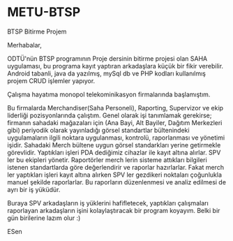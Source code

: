 # METU-BTSP
BTSP Bitirme Projem

Merhabalar,

ODTÜ'nün BTSP programının Proje dersinin bitirme projesi olan SAHA uygulaması, bu programa kayıt yaptıran arkadaşlara küçük bir fikir verebilir. Android tabanli, java da yazılmış, mySql db ve PHP kodları kullanılmış projem CRUD işlemler yapıyor.

Çalışma hayatıma monopol telekominikasyon firmalarında başlamıştım.

Bu firmalarda Merchandiser(Saha Personeli), Raporting, Supervizor ve ekip liderliği pozisyonlarında çalıştım. Genel olarak işi tanımlamak gerekirse; firmanın sahadaki mağazaları için (Ana Bayi, Alt Bayiler, Dağıtım Merkezleri gibi) periyodik olarak yayınladığı görsel standartlar bültenindeki uygulamaların ilgili noktara uygulanması, kontrolü, raporlanması ve yönetimi işidir. Sahadaki Merch bültene uygun görsel standarkları yerine getirmekle görevlidir. Yaptıkları işleri PDA dediğimiz cihazlar ile kayıt altına alırlar. SPV ler bu ekipleri yönetir. Raportörler merch lerin sisteme attıkları bilgileri istenen standartlarda göre değerlendirir ve raporlar hazırlarlar. Fakat merch ler yaptıkları işleri kayıt altına alırken SPV ler gezdikeri noktaları çoğunlukla manuel şekilde raporlarlar. Bu raporların düzenlenmesi ve analiz edilmesi de ayrı bir iş yüküdür. 

Buraya SPV arkadaşların iş yüklerini hafifletecek, yaptıkları çalışmaları raporlayan arkadaşların işini kolaylaştıracak bir program koyayım. Belki bir gün birilerine lazım olur :)

ESen
